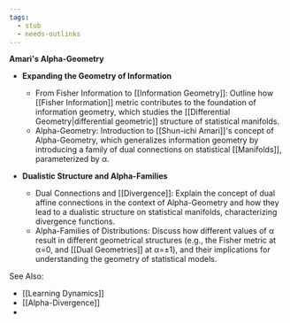 ```yaml
---
tags:
  - stub
  - needs-outlinks
---
```


**Amari's Alpha-Geometry**

- **Expanding the Geometry of Information**
  - From Fisher Information to [[Information Geometry]]: Outline how [[Fisher Information]] metric contributes to the foundation of information geometry, which studies the [[Differential Geometry|differential geometric]] structure of statistical manifolds.
  - Alpha-Geometry: Introduction to [[Shun-ichi Amari]]'s concept of Alpha-Geometry, which generalizes information geometry by introducing a family of dual connections on statistical [[Manifolds]], parameterized by α.

- **Dualistic Structure and Alpha-Families**
  - Dual Connections and [[Divergence]]: Explain the concept of dual affine connections in the context of Alpha-Geometry and how they lead to a dualistic structure on statistical manifolds, characterizing divergence functions.
  - Alpha-Families of Distributions: Discuss how different values of α result in different geometrical structures (e.g., the Fisher metric at α=0, and [[Dual Geometries]] at α=±1), and their implications for understanding the geometry of statistical models.

See Also:
- [[Learning Dynamics]]
- [[Alpha-Divergence]]
- 